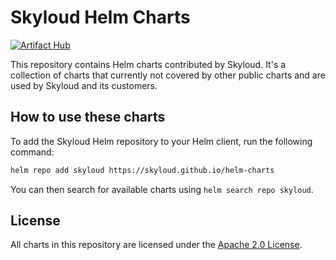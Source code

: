 # Skyloud Helm Charts

[![Artifact Hub](https://img.shields.io/endpoint?url=https://artifacthub.io/badge/repository/skyloud-helm-charts)](https://artifacthub.io/packages/search?repo=skyloud-helm-charts)

This repository contains Helm charts contributed by Skyloud. It's a collection of charts that currently not 
covered by other public charts and are used by Skyloud and its customers.

## How to use these charts

To add the Skyloud Helm repository to your Helm client, run the following command:

```bash
helm repo add skyloud https://skyloud.github.io/helm-charts
```

You can then search for available charts using `helm search repo skyloud`.

## License

All charts in this repository are licensed under the [Apache 2.0 License](./LICENSE.md).
